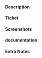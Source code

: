 #### Description
<!-- Describe the overall goals of the pull request -->

#### Ticket
<!-- Link to the ticket that this PR is related to -->
<!--
Tip: You can use this format:
[mentana-21](https://github.com/users/Davoyandun/projects/2/views/1?pane=issue&itemId=67908285)
-->
#### Screenshots
<!-- Add screenshots if applicable -->

#### documentation
<!-- Add documentation if applicable -->

#### Extra Notes
<!-- Add any additional notes here -->

